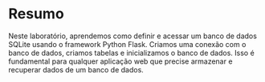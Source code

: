 # Resumo

Neste laboratório, aprendemos como definir e acessar um banco de dados SQLite usando o framework Python Flask. Criamos uma conexão com o banco de dados, criamos tabelas e inicializamos o banco de dados. Isso é fundamental para qualquer aplicação web que precise armazenar e recuperar dados de um banco de dados.
